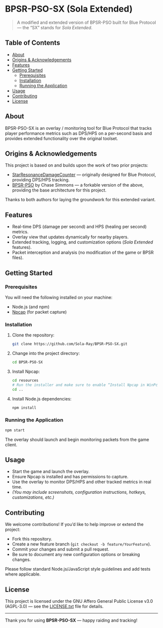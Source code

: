 # BPSR-PSO-SX (Sola Extended)

> A modified and extended version of BPSR-PSO built for Blue Protocol — the “SX” stands for *Sola Extended*.

## Table of Contents
- [About](#about)  
- [Origins & Acknowledgements](#origins--acknowledgements)  
- [Features](#features)  
- [Getting Started](#getting-started)  
  - [Prerequisites](#prerequisites)  
  - [Installation](#installation)  
  - [Running the Application](#running-the-application)  
- [Usage](#usage)  
- [Contributing](#contributing)  
- [License](#license)  

## About  
BPSR-PSO-SX is an overlay / monitoring tool for Blue Protocol that tracks player performance metrics such as DPS/HPS on a per-second basis and provides extended functionality over the original toolset.

## Origins & Acknowledgements  
This project is based on and builds upon the work of two prior projects:  
- [StarResonanceDamageCounter](https://github.com/dmlgzs/StarResonanceDamageCounter) — originally designed for Blue Protocol, providing DPS/HPS tracking.  
- [BPSR-PSO](https://github.com/Chase-Simmons/BPSR-PSO.git) by Chase Simmons — a forkable version of the above, providing the base architecture for this project.

Thanks to both authors for laying the groundwork for this extended variant.

## Features  
- Real-time DPS (damage per second) and HPS (healing per second) metrics.  
- Overlay view that updates dynamically for nearby players.  
- Extended tracking, logging, and customization options (*Sola Extended* features).  
- Packet interception and analysis (no modification of the game or BPSR files).

## Getting Started  

### Prerequisites  
You will need the following installed on your machine:  
- Node.js (and npm)  
- [Npcap](https://npcap.com/#download) (for packet capture)

### Installation  
1. Clone the repository:  
   ```bash
   git clone https://github.com/Sola-Ray/BPSR-PSO-SX.git
   ```
2. Change into the project directory:  
   ```bash
   cd BPSR-PSO-SX
   ```
3. Install Npcap:  
   ```bash
   cd resources
   # Run the installer and make sure to enable “Install Npcap in WinPcap API-compatible Mode”
   cd ..
   ```
4. Install Node.js dependencies:  
   ```bash
   npm install
   ```

### Running the Application  
```bash
npm start
```

The overlay should launch and begin monitoring packets from the game client.

## Usage  
- Start the game and launch the overlay.  
- Ensure Npcap is installed and has permissions to capture.  
- Use the overlay to monitor DPS/HPS and other tracked metrics in real time.  
- *(You may include screenshots, configuration instructions, hotkeys, customizations, etc.)*

## Contributing  
We welcome contributions! If you’d like to help improve or extend the project:  
- Fork this repository.  
- Create a new feature branch (`git checkout -b feature/YourFeature`).  
- Commit your changes and submit a pull request.  
- Be sure to document any new configuration options or breaking changes.

Please follow standard Node.js/JavaScript style guidelines and add tests where applicable.

## License  
This project is licensed under the GNU Affero General Public License v3.0 (AGPL-3.0) — see the [LICENSE.txt](LICENSE.txt) file for details.

---

Thank you for using **BPSR-PSO-SX** — happy raiding and tracking!
